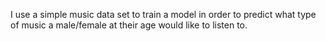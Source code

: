 I use a simple music data set to train a model in order to predict what type of music a male/female at their age would like to listen to.
